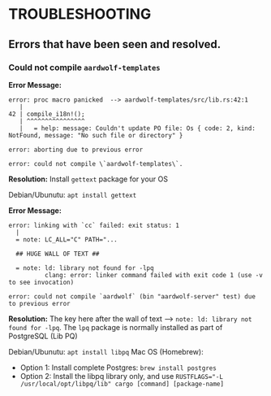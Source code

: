 # TROUBLESHOOTING
## Errors that have been seen and resolved.

### Could not compile `aardwolf-templates`
**Error Message:**
```
error: proc macro panicked  --> aardwolf-templates/src/lib.rs:42:1
   |
42 | compile_i18n!();
   | ^^^^^^^^^^^^^^^^
   |   = help: message: Couldn't update PO file: Os { code: 2, kind: NotFound, message: "No such file or directory" }

error: aborting due to previous error

error: could not compile \`aardwolf-templates\`.
```

**Resolution:**
Install `gettext` package for your OS

Debian/Ubunutu: `apt install gettext`


**Error Message:**
```
error: linking with `cc` failed: exit status: 1
  |
  = note: LC_ALL="C" PATH="... 
  
  ## HUGE WALL OF TEXT ##

  = note: ld: library not found for -lpq
          clang: error: linker command failed with exit code 1 (use -v to see invocation)
          
error: could not compile `aardwolf` (bin "aardwolf-server" test) due to previous error

```

**Resolution:**
The key here after the wall of text --> `note: ld: library not found for -lpq`. The `lpq` package is normally installed as part of PostgreSQL (Lib PQ)

Debian/Ubunutu: `apt install libpq`
Mac OS (Homebrew):
- Option 1: Install complete Postgres: `brew install postgres`
- Option 2: Install the libpq library only, and use `RUSTFLAGS="-L /usr/local/opt/libpq/lib" cargo [command] [package-name]`